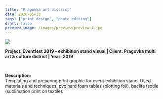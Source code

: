 ```yaml
---
title: "Pragovka art district"
date: 2020-05-23
tags: ["print design", "photo editing"]
draft: false
preview_image: /images/preview/preview-4.jpg
---
```



<div class="col-adapt-single col">


<img class="my-2" src = "/images/content-photo-editing-dtp-pragovka/content-photo-editing-dtp-pragovka-1.jpg">


</div>

<div class="col-adapt-single col" style="margin-bottom: 5rem !important;">

	
**Project: Eventfest 2019 - exhibition stand visual | Client: Pragovka multi art & culture district | Year: 2019**

<br>

**Description:**
<br>
Templating and preparing print graphic for event exhibition stand. Used materials and techniques: pvc hard foam tables (plotting foil), baclite textile (sublimation print on textile).


</div>


